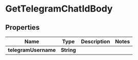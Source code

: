 

# GetTelegramChatIdBody


## Properties

| Name | Type | Description | Notes |
|------------ | ------------- | ------------- | -------------|
|**telegramUsername** | **String** |  |  |



